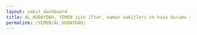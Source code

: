 ```yaml
---
layout: vakit_dashboard
title: AL_HUDAYDAH, YEMEN için iftar, namaz vakitleri ve hava durumu - ilçe/eyalet seç
permalink: /YEMEN/AL_HUDAYDAH/
---
```


<script type="text/javascript">
  var GLOBAL_COUNTRY = 'YEMEN';
  var GLOBAL_CITY = 'AL_HUDAYDAH';
  var GLOBAL_STATE = '';
  var lat = 72;
  var lon = 21;
</script>
